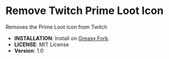 # Remove Twitch Prime Loot Icon
Removes the Prime Loot icon from Twitch

- **INSTALLATION**: Install on [Greasy Fork](https://greasyfork.org/en/scripts/412104-remove-twitch-prime-loot-icon).
- **LICENSE**: MIT License
- **Version**: 1.0
